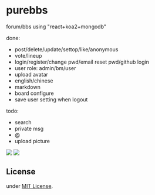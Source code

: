 # purebbs
forum/bbs using "react+koa2+mongodb"

done:

- post/delete/update/settop/like/anonymous
- vote/lineup
- login/register/change pwd/email reset pwd/github login
- user role: admin/bm/user
- upload avatar
- english/chinese
- markdown
- board configure
- save user setting when logout 

todo:

- search
- private msg
- @
- upload picture

![](https://example.com/your-image.png)
![](https://example.com/your-image.png)

## License<br>
under [MIT License](http://www.opensource.org/licenses/MIT).
